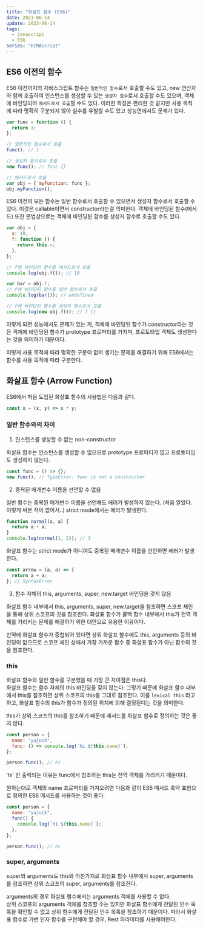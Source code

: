 ```yaml
---
title: "화살표 함수 (ES6)"
date: 2023-06-14
update: 2023-06-14
tags:
  - javascript
  - ES6
series: "ECMAscript"
---
```


## ES6 이전의 함수

ES6 이전까지의 자바스크립트 함수는 `일반적인 함수`로서 호출할 수도 있고, new 연산자와 함께 호출하여 인스턴스를 생성할 수 있는 `생성자 함수`로서 호출할 수도 있으며, 객체에 바인딩되어 `메서드로서 호출`할 수도 있다. 이러한 특징은 편리한 것 같지만 사용 목적에 따라 명확히 구분되지 않아 실수를 유발할 수도 있고 성능면에서도 문제가 있다.

```javascript
var func = function () {
  return 1;
};

// 일반적인 함수로서 호출
func(); // 1

// 생성자 함수로서 호출
new func(); // func {}

// 메서드로서 호출
var obj = { myFunction: func };
obj.myFunction();
```

ES6 이전의 모든 함수는 일반 함수로서 호출할 수 있으면서 생성자 함수로서 호출할 수 있다. 이것은 callable이면서 constructor라는걸 의미한다. 객체에 바인딩된 함수(메서드) 또한 문법상으로는 객체에 바인딩된 함수를 생성자 함수로 호출할 수도 있다.

```javascript
var obj = {
  x: 10,
  f: function () {
    return this.x;
  },
};

// f에 바인딩된 함수를 메서드로서 호출
console.log(obj.f()); // 10

var bar = obj.f;
// f에 바인딩된 함수를 일반 함수로서 호출
console.log(bar()); // undefined

// f에 바인딩된 함수를 생성자 함수로서 호출
console.log(new obj.f()); // f {}
```

이렇게 되면 성능에서도 문제가 있는 게, 객체에 바인딩된 함수가 constructor라는 것은
객체에 바인딩된 함수가 prototype 프로퍼티를 가지며, 프로토타입 객체도 생성한다는 것을 의미하기 때문이다.

이렇게 사용 목적에 따라 명확한 구분이 없어 생기는 문제를 해결하기 위해 ES6에서는 함수를 사용 목적에 따라 구분한다.

## 화살표 함수 (Arrow Function)

ES6에서 처음 도입된 화살표 함수의 사용법은 다음과 같다.

```javascript
const x = (x, y) => x * y;
```

### 일반 함수와의 차이

1. 인스턴스를 생성할 수 없는 non-constructor

화살표 함수는 인스턴스를 생성할 수 없으므로 prototype 프로퍼티가 없고 프로토타입도 생성하지 않는다.

```javascript
const func = () => {};
new func(); // TypeError: func is not a constructor
```

2. 중복된 매개변수 이름을 선언할 수 없음

일반 함수는 중복된 매개변수 이름을 선언해도 에러가 발생하지 않는다. (처음 알았다. 이렇게 써본 적이 없어서..)
strict mode에서는 에러가 발생한다.

```javascript
function normal(a, a) {
  return a + a;
}
console.log(normal(1, 2)); // 3
```

화살표 함수는 strict mode가 아니여도 중복된 매개변수 이름을 선언하면 에러가 발생한다.

```javascript
const arrow = (a, a) => {
  return a + a;
}; // SyntaxError
```

3. 함수 자체의 this, arguments, super, new.target 바인딩을 갖지 않음

화살표 함수 내부에서 this, arguments, super, new.target을 참조하면 스코프 체인을 통해 상위 스코프의 것을 참조한다. 화살표 함수가 콜백 함수 내부에서 this가 전역 객체를 가리키는 문제를 해결하기 위한 대안으로 유용한 이유이다.

만약에 화살표 함수가 중첩되어 있다면 상위 화살표 함수에도 this, arguments 등의 바인딩이 없으므로 스코프 체인 상에서 가장 가까운 함수 중 화살표 함수가 아닌 함수의 것을 참조한다.

### this

화살표 함수와 일반 함수를 구분했을 때 가장 큰 차이점은 this다.  
화살표 함수는 함수 자체의 this 바인딩을 갖지 않는다. 그렇기 때문에 화살표 함수 내부에서 this를 참조하면 상위 스코프의 this를 그대로 참조한다.
이를 `lexical this` 라고 하고, 화살표 함수의 this가 함수가 정의된 위치에 의해 결정된다는 것을 의미한다.

this가 상위 스코프의 this를 참조하기 때문에 메서드를 화살표 함수로 정의하는 것은 좋지 않다.

```javascript
const person = {
  name: "yujuck",
  func: () => console.log(`hi ${this.name}`),
};

person.func(); // hi
```

'hi' 만 출력되는 이유는 func에서 참조하는 this는 전역 객체를 가리키기 때문이다.

원하는대로 객체의 name 프로퍼티를 가져오려면 다음과 같이 ES6 메서드 축약 표현으로 정의한 ES6 메서드를 사용하는 것이 좋다.

```javascript
const person = {
  name: "yujuck",
  func() {
    console.log(`hi ${this.name}`);
  },
};

person.func(); // hi
```

### super, arguments

super와 arguments도 this와 마찬가지로 화상표 함수 내부에서 super, arguments를 참조하면 상위 스코프의 super, arguments를 참조한다.

arguments의 경우 화살표 함수에서는 arguments 객체를 사용할 수 없다.  
상위 스코프의 arguments 객체를 참조할 수는 있지만 화살표 함수에게 전달된 인수 목록을 확인할 수 없고 상위 함수에게 전달된 인수 목록을 참조하기 때문이다.
따라서 화살표 함수로 가변 인자 함수를 구현해야 할 경우, Rest 파라미터를 사용해야한다.
